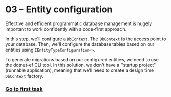 # 03 – Entity configuration

Effective and efficient programmatic database management is hugely important to work confidently
with a code-first approach.

In this step, we'll configure a `DbContext`. The `DbContext` is the access point to your database.
Then, we'll configure the database tables based on our entities using `IEntityTypeConfiguration<>`.

To generate migrations based on our configured entities, we need to use the dotnet-ef CLI tool.
In this solution, we don't have a "startup project" (runnable application), meaning that we'll need to create a
design time `DbContext` factory.

### [Go to first task](01-initial-configuration.md)